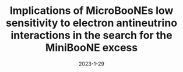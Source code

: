 ---
title: 'Implications of MicroBooNEs low sensitivity to electron antineutrino interactions in the search for the MiniBooNE excess'
authors:  Nicholas W. Kamp,  Matheus Hostert,  Carlos A. Argüelles,  Janet M. Conrad,  Michael H. Shaevitz
collection: publication
permalink: /publication/2023-1-29-ImplicationsofMicroBooNEslowsensitivitytoelectronantineutrinointeractionsinthesearchfortheMiniBooNEexcess
date: 2023-1-29
venue:  
paperurl: 'https://arxiv.org/abs/2301.12573'
citation: 'Implications of MicroBooNEs low sensitivity to electron antineutrino interactions in the search for the MiniBooNE excess, Nicholas W. Kamp, Matheus Hostert, Carlos A. Argüelles, Janet M. Conrad, Michael H. Shaevitz, preprint, 2023'
eprint: '2301.12573'
---
